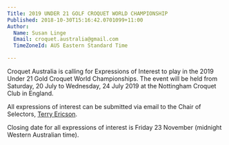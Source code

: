 ```yaml
---
Title: 2019 UNDER 21 GOLF CROQUET WORLD CHAMPIONSHIP
Published: 2018-10-30T15:16:42.0701099+11:00
Author:
  Name: Susan Linge
  Email: croquet.australia@gmail.com
  TimeZoneId: AUS Eastern Standard Time

---
```

Croquet Australia is calling for Expressions of Interest to play in the 2019 Under 21 Gold Croquet World Championships. The event will be held from Saturday, 20 July to Wednesday, 24 July 2019 at the Nottingham Croquet Club in England. 

All expressions of interest can be submitted via email to the Chair of Selectors, [Terry Ericson](mailto:glenleslie@bigpond.com).

Closing date for all expressions of interest is Friday 23 November (midnight Western Australian time).